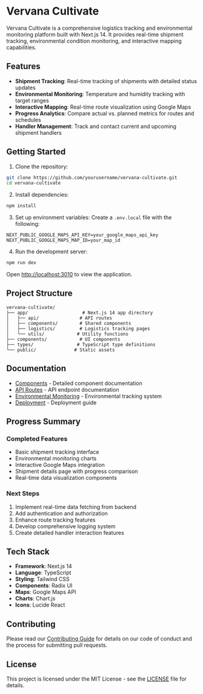 # Vervana Cultivate

Vervana Cultivate is a comprehensive logistics tracking and environmental monitoring platform built with Next.js 14. It provides real-time shipment tracking, environmental condition monitoring, and interactive mapping capabilities.

## Features

- **Shipment Tracking**: Real-time tracking of shipments with detailed status updates
- **Environmental Monitoring**: Temperature and humidity tracking with target ranges
- **Interactive Mapping**: Real-time route visualization using Google Maps
- **Progress Analytics**: Compare actual vs. planned metrics for routes and schedules
- **Handler Management**: Track and contact current and upcoming shipment handlers

## Getting Started

1. Clone the repository:
```bash
git clone https://github.com/yourusername/vervana-cultivate.git
cd vervana-cultivate
```

2. Install dependencies:
```bash
npm install
```

3. Set up environment variables:
Create a `.env.local` file with the following:
```env
NEXT_PUBLIC_GOOGLE_MAPS_API_KEY=your_google_maps_api_key
NEXT_PUBLIC_GOOGLE_MAPS_MAP_ID=your_map_id
```

4. Run the development server:
```bash
npm run dev
```

Open [http://localhost:3010](http://localhost:3010) to view the application.

## Project Structure

```
vervana-cultivate/
├── app/                    # Next.js 14 app directory
│   ├── api/               # API routes
│   ├── components/        # Shared components
│   ├── logistics/         # Logistics tracking pages
│   └── utils/            # Utility functions
├── components/            # UI components
├── types/                # TypeScript type definitions
└── public/              # Static assets
```

## Documentation

- [Components](./docs/components.md) - Detailed component documentation
- [API Routes](./docs/api-routes.md) - API endpoint documentation
- [Environmental Monitoring](./docs/environmental.md) - Environmental tracking system
- [Deployment](./docs/deployment.md) - Deployment guide

## Progress Summary

### Completed Features
- Basic shipment tracking interface
- Environmental monitoring charts
- Interactive Google Maps integration
- Shipment details page with progress comparison
- Real-time data visualization components

### Next Steps
1. Implement real-time data fetching from backend
2. Add authentication and authorization
3. Enhance route tracking features
4. Develop comprehensive logging system
5. Create detailed handler interaction features

## Tech Stack

- **Framework**: Next.js 14
- **Language**: TypeScript
- **Styling**: Tailwind CSS
- **Components**: Radix UI
- **Maps**: Google Maps API
- **Charts**: Chart.js
- **Icons**: Lucide React

## Contributing

Please read our [Contributing Guide](./docs/CONTRIBUTING.md) for details on our code of conduct and the process for submitting pull requests.

## License

This project is licensed under the MIT License - see the [LICENSE](./LICENSE) file for details.
